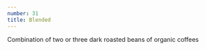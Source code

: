 ```yaml
---
number: 31
title: Blended
---
```


Combination of two or three dark roasted beans of organic coffees
